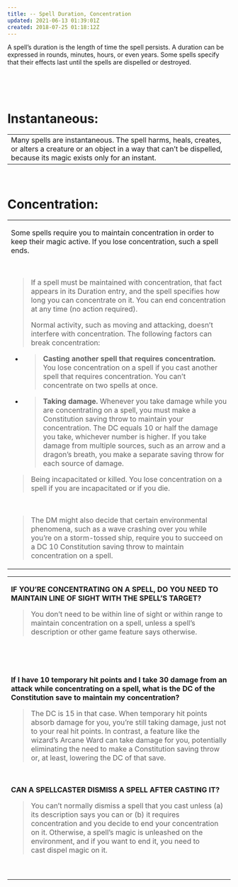 ```yaml
---
title: -- Spell Duration, Concentration
updated: 2021-06-13 01:39:01Z
created: 2018-07-25 01:18:12Z
---
```


A spell’s duration is the length of time the spell persists. A duration can be expressed in rounds, minutes, hours, or even years. Some spells specify that their effects last until the spells are dispelled or destroyed.

 

 

# **Instantaneous:**

|                                                                                                                                                                                   |
|-----------------------------------------------------------------------------------------------------------------------------------------------------------------------------------|
| Many spells are instantaneous. The spell harms, heals, creates, or alters a creature or an object in a way that can’t be dispelled, because its magic exists only for an instant. |

 
 

# **Concentration:**

<table><tbody><tr class="odd"><td><p>Some spells require you to maintain concentration in order to keep their magic active. If you lose concentration, such a spell ends.</p><p> </p><blockquote><p>If a spell must be maintained with concentration, that fact appears in its Duration entry, and the spell specifies how long you can concentrate on it. You can end concentration at any time (no action required).</p><p>Normal activity, such as moving and attacking, doesn’t interfere with concentration. The following factors can break concentration:</p></blockquote><ul><li><blockquote><p><strong>Casting another spell that requires concentration.</strong> You lose concentration on a spell if you cast another spell that requires concentration. You can’t concentrate on two spells at once.</p></blockquote></li><li><blockquote><p><strong>Taking damage.</strong> Whenever you take damage while you are concentrating on a spell, you must make a Constitution saving throw to maintain your concentration. The DC equals 10 or half the damage you take, whichever number is higher. If you take damage from multiple sources, such as an arrow and a dragon’s breath, you make a separate saving throw for each source of damage.</p></blockquote></li></ul><blockquote><p>Being incapacitated or killed. You lose concentration on a spell if you are incapacitated or if you die.</p></blockquote><p> </p><blockquote><p>The DM might also decide that certain environmental phenomena, such as a wave crashing over you while you’re on a storm-tossed ship, require you to succeed on a DC 10 Constitution saving throw to maintain concentration on a spell.</p></blockquote></td></tr></tbody></table>


<table><tbody><tr class="odd"><td><p><strong>IF YOU’RE CONCENTRATING ON A SPELL, DO YOU NEED TO MAINTAIN LINE OF SIGHT WITH THE SPELL’S TARGET?</strong></p><blockquote><p>You don’t need to be within line of sight or within range to maintain concentration on a spell, unless a spell’s description or other game feature says otherwise.</p></blockquote><p> </p><p> </p><p><strong>If I have 10 temporary hit points and I take 30 damage from an attack while concentrating on a spell, what is the DC of the Constitution save to maintain my concentration?</strong></p><blockquote><p>The DC is 15 in that case. When temporary hit points absorb damage for you, you’re still taking damage, just not to your real hit points. In contrast, a feature like the wizard’s Arcane Ward can take damage for you, potentially eliminating the need to make a Constitution saving throw or, at least, lowering the DC of that save.</p></blockquote><p> </p><p><strong>CAN A SPELLCASTER DISMISS A SPELL AFTER CASTING IT?</strong></p><blockquote><p>You can’t normally dismiss a spell that you cast unless (a) its description says you can or (b) it requires concentration and you decide to end your concentration on it. Otherwise, a spell’s magic is unleashed on the environment, and if you want to end it, you need to cast dispel magic on it.</p></blockquote><p> </p></tbody></table>
